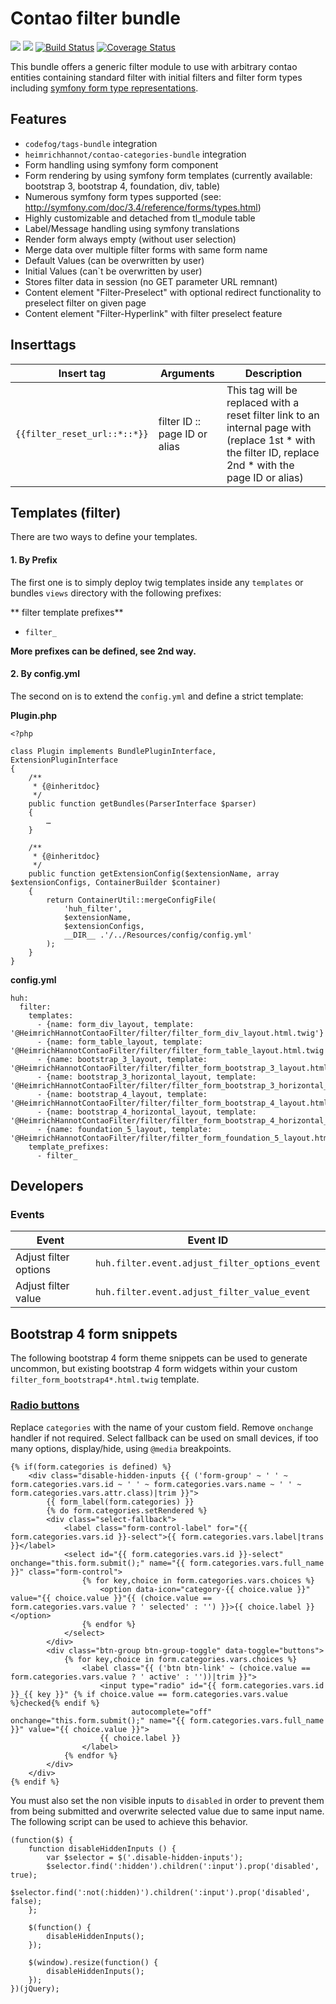 # Contao filter bundle

![](https://img.shields.io/packagist/v/heimrichhannot/contao-filter-bundle.svg)
![](https://img.shields.io/packagist/dt/heimrichhannot/contao-filter-bundle.svg)
[![Build Status](https://travis-ci.org/heimrichhannot/contao-filter-bundle.svg?branch=master)](https://travis-ci.org/heimrichhannot/contao-filter-bundle)
[![Coverage Status](https://coveralls.io/repos/github/heimrichhannot/contao-filter-bundle/badge.svg?branch=master)](https://coveralls.io/github/heimrichhannot/contao-filter-bundle?branch=master)

This bundle offers a generic filter module to use with arbitrary contao entities containing standard filter with initial filters and filter form types including [symfony form type representations](https://symfony.com/doc/current/reference/forms/types).

## Features

- `codefog/tags-bundle` integration
- `heimrichhannot/contao-categories-bundle` integration
- Form handling using symfony form component 
- Form rendering by using symfony form templates (currently available: bootstrap 3, bootstrap 4, foundation, div, table)
- Numerous symfony form types supported (see: http://symfony.com/doc/3.4/reference/forms/types.html)
- Highly customizable and detached from tl_module table
- Label/Message handling using symfony translations
- Render form always empty (without user selection)
- Merge data over multiple filter forms with same form name
- Default Values (can be overwritten by user)
- Initial Values (can`t be overwritten by user)
- Stores filter data in session (no GET parameter URL remnant)
- Content element "Filter-Preselect" with optional redirect functionality to preselect filter on given page
- Content element "Filter-Hyperlink" with filter preselect feature

## Inserttags

Insert tag | Arguments | Description
--- | --------- | ------- 
`{{filter_reset_url::*::*}}` | filter ID :: page ID or alias | This tag will be replaced with a reset filter link to an internal page with (replace 1st * with the filter ID, replace 2nd * with the page ID or alias)

## Templates (filter)

There are two ways to define your templates. 

#### 1. By Prefix

The first one is to simply deploy twig templates inside any `templates` or bundles `views` directory with the following prefixes:

** filter template prefixes**

- `filter_`

**More prefixes can be defined, see 2nd way.**

#### 2. By config.yml

The second on is to extend the `config.yml` and define a strict template:

**Plugin.php**
```
<?php

class Plugin implements BundlePluginInterface, ExtensionPluginInterface
{
    /**
     * {@inheritdoc}
     */
    public function getBundles(ParserInterface $parser)
    {
        …
    }

    /**
     * {@inheritdoc}
     */
    public function getExtensionConfig($extensionName, array $extensionConfigs, ContainerBuilder $container)
    {
        return ContainerUtil::mergeConfigFile(
            'huh_filter',
            $extensionName,
            $extensionConfigs,
            __DIR__ .'/../Resources/config/config.yml'
        );
    }
}
```

**config.yml**
```
huh:
  filter:
    templates:
      - {name: form_div_layout, template: '@HeimrichHannotContaoFilter/filter/filter_form_div_layout.html.twig'}
      - {name: form_table_layout, template: '@HeimrichHannotContaoFilter/filter/filter_form_table_layout.html.twig'}
      - {name: bootstrap_3_layout, template: '@HeimrichHannotContaoFilter/filter/filter_form_bootstrap_3_layout.html.twig'}
      - {name: bootstrap_3_horizontal_layout, template: '@HeimrichHannotContaoFilter/filter/filter_form_bootstrap_3_horizontal_layout.html.twig'}
      - {name: bootstrap_4_layout, template: '@HeimrichHannotContaoFilter/filter/filter_form_bootstrap_4_layout.html.twig'}
      - {name: bootstrap_4_horizontal_layout, template: '@HeimrichHannotContaoFilter/filter/filter_form_bootstrap_4_horizontal_layout.html.twig'}
      - {name: foundation_5_layout, template: '@HeimrichHannotContaoFilter/filter/filter_form_foundation_5_layout.html.twig'}
    template_prefixes:
      - filter_
```

## Developers

### Events

Event | Event ID
----- | ---------
Adjust filter options | `huh.filter.event.adjust_filter_options_event`
Adjust filter value | `huh.filter.event.adjust_filter_value_event`

## Bootstrap 4 form snippets

The following bootstrap 4 form theme snippets can be used to generate uncommon, but existing bootstrap 4 form widgets within your custom `filter_form_bootstrap4*.html.twig` template.

### [Radio buttons](https://getbootstrap.com/docs/4.0/components/buttons/#checkbox-and-radio-buttons)

Replace `categories` with the name of your custom field. Remove `onchange` handler if not required.
Select fallback can be used on small devices, if too many options, display/hide, using `@media` breakpoints. 

```
{% if(form.categories is defined) %}
    <div class="disable-hidden-inputs {{ ('form-group' ~ ' ' ~ form.categories.vars.id ~ ' ' ~ form.categories.vars.name ~ ' ' ~ form.categories.vars.attr.class)|trim }}">
        {{ form_label(form.categories) }}
        {% do form.categories.setRendered %}
        <div class="select-fallback">
            <label class="form-control-label" for="{{ form.categories.vars.id }}-select">{{ form.categories.vars.label|trans }}</label>
            <select id="{{ form.categories.vars.id }}-select" onchange="this.form.submit();" name="{{ form.categories.vars.full_name }}" class="form-control">
                {% for key,choice in form.categories.vars.choices %}
                    <option data-icon="category-{{ choice.value }}" value="{{ choice.value }}"{{ (choice.value == form.categories.vars.value ? ' selected' : '') }}>{{ choice.label }}</option>
                {% endfor %}
            </select>
        </div>
        <div class="btn-group btn-group-toggle" data-toggle="buttons">
            {% for key,choice in form.categories.vars.choices %}
                <label class="{{ ('btn btn-link' ~ (choice.value == form.categories.vars.value ? ' active' : ''))|trim }}">
                    <input type="radio" id="{{ form.categories.vars.id }}_{{ key }}" {% if choice.value == form.categories.vars.value %}checked{% endif %}
                           autocomplete="off" onchange="this.form.submit();" name="{{ form.categories.vars.full_name }}" value="{{ choice.value }}">
                    {{ choice.label }}
                </label>
            {% endfor %}
        </div>
    </div>
{% endif %}
```

You must also set the non visible inputs to `disabled` in order to prevent them from being submitted and overwrite selected value due to same input name.
The following script can be used to achieve this behavior.

```
(function($) {
    function disableHiddenInputs () {
        var $selector = $('.disable-hidden-inputs');
        $selector.find(':hidden').children(':input').prop('disabled', true);
        $selector.find(':not(:hidden)').children(':input').prop('disabled', false);
    };
    
    $(function() {
        disableHiddenInputs();
    });

    $(window).resize(function() {
        disableHiddenInputs();
    });
})(jQuery);
```